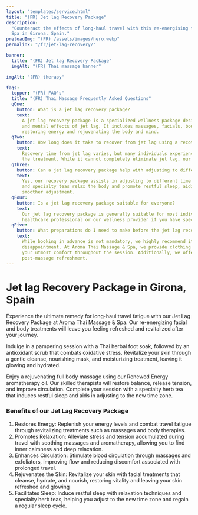 ```yaml
---
layout: "templates/service.html"
title: "(FR) Jet lag Recovery Package"
description:
  "Counteract the effects of long-haul travel with this re-energising facial and body treatment at Aroma Thai massage &
  Spa in Girona, Spain."
preloadImg: "(FR) /assets/images/hero.webp"
permalink: "/fr/jet-lag-recovery/"

banner:
  title: "(FR) Jet lag Recovery Package"
  imgAlt: "(FR) Thai massage banner"

imgAlt: "(FR) therapy"

faqs:
  topper: "(FR) FAQ's"
  title: "(FR) Thai Massage Frequently Asked Questions"
  qOne:
    button: What is a jet lag recovery package?
    text:
      A jet lag recovery package is a specialized wellness package designed to help travelers recover from the physical
      and mental effects of jet lag. It includes massages, facials, body therapies, and relaxation techniques aimed at
      restoring energy and rejuvenating the body and mind.
  qTwo:
    button: How long does it take to recover from jet lag using a recovery package?
    text:
      Recovery time from jet lag varies, but many individuals experience notable improvements within days of undergoing
      the treatment. While it cannot completely eliminate jet lag, our package significantly helps reduce its impact.
  qThree:
    button: Can a jet lag recovery package help with adjusting to different time zones?
    text:
      Yes, our recovery package assists in adjusting to different time zones. Treatments like massages, aromatherapy,
      and specialty teas relax the body and promote restful sleep, aiding in resetting the body's internal clock for a
      smoother adjustment.
  qFour:
    button: Is a jet lag recovery package suitable for everyone?
    text:
      Our jet lag recovery package is generally suitable for most individuals. However, it's advisable to consult with a
      healthcare professional or our wellness provider if you have specific medical conditions or concerns.
  qFive:
    button: What preparations do I need to make before the jet lag recovery package?
    text:
      While booking in advance is not mandatory, we highly recommend it to ensure availability and avoid any
      disappointment. At Aroma Thai Massage & Spa, we provide clothing for you to wear during the treatment, ensuring
      your utmost comfort throughout the session. Additionally, we offer convenient shower facilities for your
      post-massage refreshment.
---
```


# <span class="cs-color">Jet lag Recovery Package in Girona, Spain</span>

Experience the ultimate remedy for long-haul travel fatigue with our Jet Lag Recovery Package at Aroma Thai Massage &
Spa. Our re-energizing facial and body treatments will leave you feeling refreshed and revitalized after your journey.

Indulge in a pampering session with a Thai herbal foot soak, followed by an antioxidant scrub that combats oxidative
stress. Revitalize your skin through a gentle cleanse, nourishing mask, and moisturizing treatment, leaving it glowing
and hydrated.

Enjoy a rejuvenating full body massage using our Renewed Energy aromatherapy oil. Our skilled therapists will restore
balance, release tension, and improve circulation. Complete your session with a specialty herb tea that induces restful
sleep and aids in adjusting to the new time zone.

### <span class="cs-color">Benefits of our Jet Lag Recovery Package</span>

1.  Restores Energy: Replenish your energy levels and combat travel fatigue through revitalizing treatments such as
    massages and body therapies.
2.  Promotes Relaxation: Alleviate stress and tension accumulated during travel with soothing massages and aromatherapy,
    allowing you to find inner calmness and deep relaxation.
3.  Enhances Circulation: Stimulate blood circulation through massages and exfoliators, improving flow and reducing
    discomfort associated with prolonged travel.
4.  Rejuvenates the Skin: Revitalize your skin with facial treatments that cleanse, hydrate, and nourish, restoring
    vitality and leaving your skin refreshed and glowing
5.  Facilitates Sleep: Induce restful sleep with relaxation techniques and specialty herb teas, helping you adjust to
    the new time zone and regain a regular sleep cycle.
